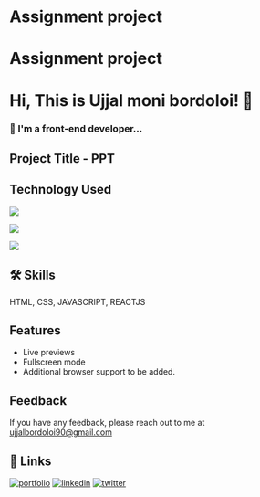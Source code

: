 # Assignment project

# Assignment project
# Hi, This is Ujjal moni bordoloi! 👋
### 🚀 I'm a front-end developer...

## Project Title - PPT

## Technology Used

![](https://img.shields.io/badge/CSS-FLEXBOX-red)

![](https://img.shields.io/badge/CSS-GRID-pink)

![](https://img.shields.io/badge/JS-JAVASCRIPT-yellowgreen)

## 🛠 Skills
HTML, CSS, JAVASCRIPT, REACTJS

## Features

- Live previews
- Fullscreen mode
- Additional browser support to be added.

## Feedback

If you have any feedback, please reach out to me at ujjalbordoloi90@gmail.com


## 🔗 Links
[![portfolio](https://img.shields.io/badge/my_portfolio-000?style=for-the-badge&logo=ko-fi&logoColor=white)](https://www.findcoder.io/u/ujjalbordoloi)
[![linkedin](https://img.shields.io/badge/linkedin-0A66C2?style=for-the-badge&logo=linkedin&logoColor=white)](https://www.linkedin.com/in/ujjal-moni-bordoloi-9b00ab166/)
[![twitter](https://img.shields.io/badge/twitter-1DA1F2?style=for-the-badge&logo=twitter&logoColor=white)]()

